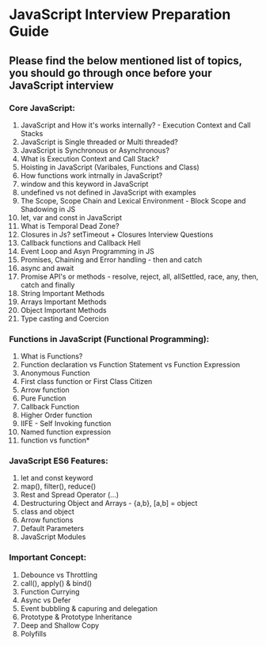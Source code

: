 # JavaScript Interview Preparation Guide
## Please find the below mentioned list of topics, you should go through once before your JavaScript interview

### Core JavaScript:
  1. JavaScript and How it's works internally? - Execution Context and Call Stacks
  2. JavaScript is Single threaded or Multi threaded?
  3. JavaScript is Synchronous or Asynchronous?
  4. What is Execution Context and Call Stack?
  5. Hoisting in JavaScript (Varibales, Functions and Class)
  6. How functions work intrnally in JavaScript?
  7. window and this keyword in JavaScript
  8. undefined vs not defined in JavaScript with examples
  9. The Scope, Scope Chain and Lexical Environment - Block Scope and Shadowing in JS
  10. let, var and const in JavaScript
  11. What is Temporal Dead Zone?
  12. Closures in Js? setTimeout + Closures Interview Questions
  13. Callback functions and Callback Hell
  14. Event Loop and Asyn Programming in JS
  15. Promises, Chaining and Error handling - then and catch
  16. async and await
  17. Promise API's or methods - resolve, reject, all, allSettled, race, any, then, catch and finally
  18. String Important Methods
  19. Arrays Important Methods
  20. Object Important Methods
  21. Type casting and Coercion

### Functions in JavaScript (Functional Programming):
  1. What is Functions?
  2. Function declaration vs Function Statement vs Function Expression
  3. Anonymous Function
  4. First class function or First Class Citizen
  5. Arrow function
  6. Pure Function
  7. Callback Function
  8. Higher Order function
  9. IIFE - Self Invoking function
  10. Named function expression
  11. function vs function*

### JavaScript ES6 Features:
  1. let and const keyword 
  2. map(), filter(), reduce()
  3. Rest and Spread Operator (...)
  4. Destructuring Object and Arrays - {a,b}, [a,b] = object
  5. class and object
  6. Arrow functions
  7. Default Parameters
  8. JavaScript Modules

### Important Concept:
  1. Debounce vs Throttling
  2. call(), apply() & bind()
  3. Function Currying
  4. Async vs Defer
  5. Event bubbling & capuring and delegation
  6. Prototype & Prototype Inheritance
  7. Deep and Shallow Copy
  8. Polyfills
